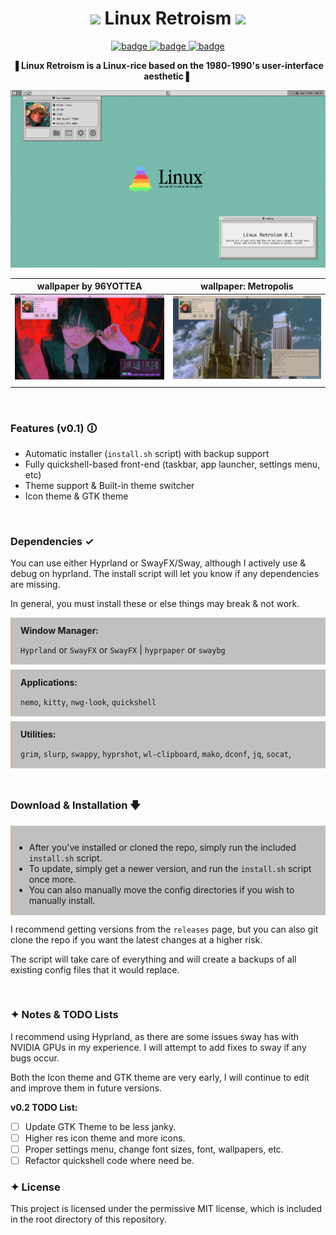 <div align="center">

# <img src="https://media3.giphy.com/media/l4FGr7tMjH3ajuwy4/giphy.gif" width="4%"> Linux Retroism <img src="https://media3.giphy.com/media/l4FGr7tMjH3ajuwy4/giphy.gif" width="4%">

</div>

<div align="center">

<a href="https://discord.gg/gleep">![badge](https://img.shields.io/badge/discord-262622?style=for-the-badge&logo=discord&logoColor=262622&logoSize=auto&color=e2e2d3) </a>
<a href="https://ko-fi.com/diinki">![badge](https://img.shields.io/badge/tip-262622?style=for-the-badge&logo=kofi&logoColor=262622&logoSize=auto&color=e2e2d3) </a>
<a href="https://youtube.com/@diinkikot">![badge](https://img.shields.io/badge/youtube_video-262622?style=for-the-badge&logo=youtube&logoColor=262622&logoSize=auto&color=e2e2d3) </a>

</div>

<div align="center">

▐ **Linux Retroism is a Linux-rice based on the 1980-1990's user-interface aesthetic** ▌

</div>

![image](./screenshots/default.png)

| wallpaper by 96YOTTEA              | wallpaper: Metropolis             |
| ---------------------------------- | --------------------------------- |
| ![image](./screenshots/cherry.png) | ![image](./screenshots/yorha.png) |
|                                    |                                   |

<br>

### Features (v0.1) 🛈

- Automatic installer (`install.sh` script) with backup support
- Fully quickshell-based front-end (taskbar, app launcher, settings menu, etc)
- Theme support & Built-in theme switcher
- Icon theme & GTK theme

<br>

### Dependencies ✓

You can use either Hyprland or SwayFX/Sway, although I actively use & debug on hyprland. The install script
will let you know if any dependencies are missing.

In general, you must install these or else things may break & not work.

<div style="border-left: 4px solid #c8bfa1ff; padding: 12px 100px 1px 12px; background-color: #0000003e; margin-bottom: 8px">
<strong>Window Manager:</strong><br>

`Hyprland` or `SwayFX` or `SwayFX` | `hyprpaper` or `swaybg`

</div>

<div style="border-left: 4px solid #c8bfa1ff; padding: 12px 100px 1px 12px; background-color: #0000003e; margin-bottom: 8px">
<strong>Applications:</strong><br>

`nemo`, `kitty`, `nwg-look`, `quickshell`

</div>

<div style="border-left: 4px solid #c8bfa1ff; padding: 12px 4px 1px 12px; background-color: #0000003e; margin-bottom: 8px">
<strong>Utilities:</strong><br>

`grim`, `slurp`, `swappy`, `hyprshot`, `wl-clipboard`, `mako`, `dconf`, `jq`, `socat`,

</div>

<br>

### Download & Installation 🡇

<div style="border-left: 4px solid #c8bfa1ff; padding: 12px 4px 1px 2px; background-color: #0000003e; margin-bottom: 12px">

- After you've installed or cloned the repo, simply run the included `install.sh` script.
- To update, simply get a newer version, and run the `install.sh` script once more.
- You can also manually move the config directories if you wish to manually install.
</div>

I recommend getting versions from the `releases` page, but you can also git clone the repo if you
want the latest changes at a higher risk.

The script will take care of everything and will create a backups of all
existing config files that it would replace.

<br>

### ✦ Notes & TODO Lists

I recommend using Hyprland, as there are some issues sway has with NVIDIA GPUs in my experience.
I will attempt to add fixes to sway if any bugs occur.

Both the Icon theme and GTK theme are very early, I will continue to edit and improve them in
future versions.

**v0.2 TODO List:**

- [ ] Update GTK Theme to be less janky.
- [ ] Higher res icon theme and more icons.
- [ ] Proper settings menu, change font sizes, font, wallpapers, etc.
- [ ] Refactor quickshell code where need be.

### ✦ License

This project is licensed under the permissive MIT license, which is included in the root directory
of this repository.
